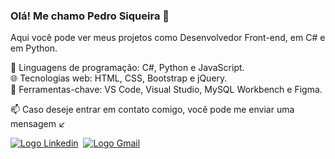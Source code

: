 ### Olá! Me chamo Pedro Siqueira 👋

<p>Aqui você pode ver meus projetos como Desenvolvedor Front-end, em C# e em Python.</p>

🚀 Linguagens de programação: C#, Python e JavaScript.<br>
🌐 Tecnologias web: HTML, CSS, Bootstrap e jQuery.<br>
🔧 Ferramentas-chave: VS Code, Visual Studio, MySQL Workbench e Figma.<br>

📫 Caso deseje entrar em contato comigo, você pode me enviar uma mensagem ↙️
<div>
  <a href="https://www.linkedin.com/in/pedro-siqueira-pereira-bitarães-a130a9229/" target="_blank"><img src="https://img.shields.io/badge/LinkedIn-0077B5?style=for-the-badge&logo=linkedin&logoColor=white" alt="Logo Linkedin"></a>&nbsp
  <a href="mailto:pedrosiqueirapb@gmail.com" target="_blank"><img src="https://img.shields.io/badge/Gmail-D14836?style=for-the-badge&logo=gmail&logoColor=white" alt="Logo Gmail"></a>
</div>
